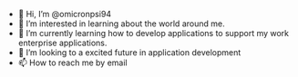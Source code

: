 - 👋 Hi, I’m @omicronpsi94
- 👀 I’m interested in learning about the world around me.
- 🌱 I’m currently learning how to develop applications to support my work enterprise applications.
- 💞️ I’m looking to a excited future in application development
- 📫 How to reach me  by email

<!---
omicronpsi94/omicronpsi94 is a ✨ special ✨ repository because its `README.md` (this file) appears on your GitHub profile.
You can click the Preview link to take a look at your changes.
--->
